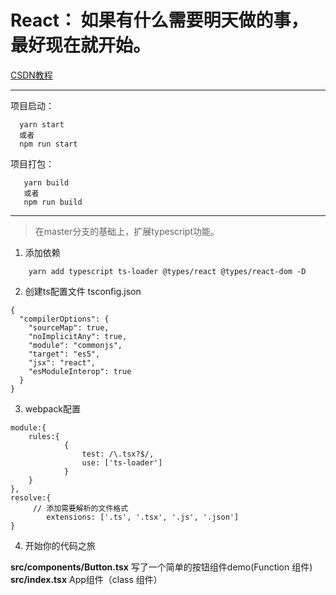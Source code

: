 # React： 如果有什么需要明天做的事，最好现在就开始。

[CSDN教程](https://blog.csdn.net/m0_37890289/article/details/105421173)

---
 
 项目启动：
  ```
    yarn start
    或者
    npm run start
  ```
 项目打包：
 ```
    yarn build
    或者
    npm run build
 ```
---
> 在master分支的基础上，扩展typescript功能。

1. 添加依赖
```
    yarn add typescript ts-loader @types/react @types/react-dom -D

```
2. 创建ts配置文件 tsconfig.json
```
{
  "compilerOptions": {
    "sourceMap": true,
    "noImplicitAny": true,
    "module": "commonjs",
    "target": "es5",
    "jsx": "react",
    "esModuleInterop": true
  }
}
```

3. webpack配置
```
module:{
    rules:{
            {
                test: /\.tsx?$/,
                use: ['ts-loader']
            }
    }
},
resolve:{
     // 添加需要解析的文件格式
        extensions: ['.ts', '.tsx', '.js', '.json']
}
```

4. 开始你的代码之旅

    
**src/components/Button.tsx** 写了一个简单的按钮组件demo(Function 组件)
    **src/index.tsx** App组件（class 组件）
